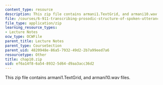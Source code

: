```yaml
---
content_type: resource
description: This zip file contains armani1.TextGrid, and armani10.wav files.
file: /courses/6-911-transcribing-prosodic-structure-of-spoken-utterances-with-tobi-january-iap-2006/ef6a14f86a5489325d64d9aa3acc36d2_chap10.zip
file_type: application/zip
learning_resource_types:
- Lecture Notes
ocw_type: OCWFile
parent_title: Lecture Notes
parent_type: CourseSection
parent_uid: 4820948e-86a5-7932-49d2-2b7a99eed7a6
resourcetype: Other
title: chap10.zip
uid: ef6a14f8-6a54-8932-5d64-d9aa3acc36d2
---
```

This zip file contains armani1.TextGrid, and armani10.wav files.

